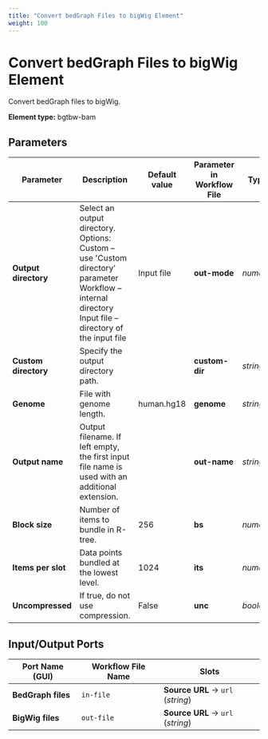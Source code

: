 ```yaml
---
title: "Convert bedGraph Files to bigWig Element"
weight: 100
---
```


# Convert bedGraph Files to bigWig Element

Convert bedGraph files to bigWig.

**Element type:** bgtbw-bam

## Parameters

| Parameter            | Description                                                                                                                                          | Default value | Parameter in Workflow File | Type      |
|----------------------|------------------------------------------------------------------------------------------------------------------------------------------------------|---------------|----------------------------|-----------|
| **Output directory** | Select an output directory. Options:<br>Custom – use 'Custom directory' parameter<br>Workflow – internal directory<br>Input file – directory of the input file | Input file    | **out-mode**               | _numeric_ |
| **Custom directory** | Specify the output directory path.                                                                                                                   |               | **custom-dir**             | _string_  |
| **Genome**           | File with genome length.                                                                                                                             | human.hg18    | **genome**                 | _string_  |
| **Output name**      | Output filename. If left empty, the first input file name is used with an additional extension.                                                      |               | **out-name**               | _string_  |
| **Block size**       | Number of items to bundle in R-tree.                                                                                                                 | 256           | **bs**                     | _numeric_ |
| **Items per slot**   | Data points bundled at the lowest level.                                                                                                             | 1024          | **its**                    | _numeric_ |
| **Uncompressed**     | If true, do not use compression.                                                                                                                     | False         | **unc**                    | _boolean_ |

## Input/Output Ports

| Port Name (GUI)    | Workflow File Name | Slots                             |
|--------------------|--------------------|-----------------------------------|
| **BedGraph files** | `in-file`          | **Source URL** → `url` (_string_) |
| **BigWig files**   | `out-file`         | **Source URL** → `url` (_string_) |
